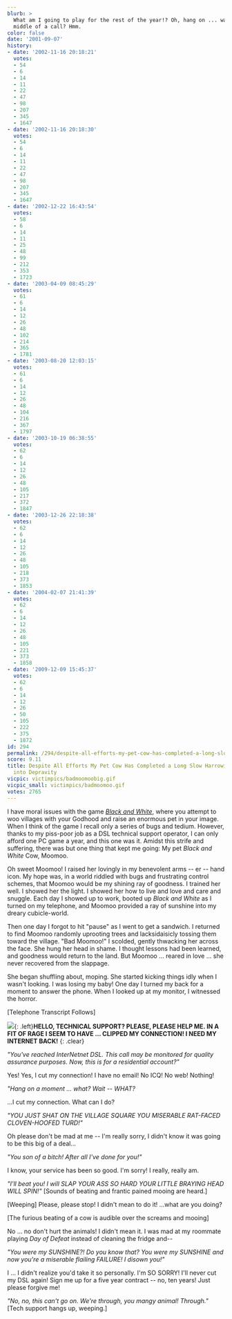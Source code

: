 ```yaml
---
blurb: >
  What am I going to play for the rest of the year!? Oh, hang on ... wasn't I in the
  middle of a call? Hmm.
color: false
date: '2001-09-07'
history:
- date: '2002-11-16 20:18:21'
  votes:
  - 54
  - 6
  - 14
  - 11
  - 22
  - 47
  - 98
  - 207
  - 345
  - 1647
- date: '2002-11-16 20:18:30'
  votes:
  - 54
  - 6
  - 14
  - 11
  - 22
  - 47
  - 98
  - 207
  - 345
  - 1647
- date: '2002-12-22 16:43:54'
  votes:
  - 58
  - 6
  - 14
  - 11
  - 25
  - 48
  - 99
  - 212
  - 353
  - 1723
- date: '2003-04-09 08:45:29'
  votes:
  - 61
  - 6
  - 14
  - 12
  - 26
  - 48
  - 102
  - 214
  - 365
  - 1781
- date: '2003-08-20 12:03:15'
  votes:
  - 61
  - 6
  - 14
  - 12
  - 26
  - 48
  - 104
  - 216
  - 367
  - 1797
- date: '2003-10-19 06:38:55'
  votes:
  - 62
  - 6
  - 14
  - 12
  - 26
  - 48
  - 105
  - 217
  - 372
  - 1847
- date: '2003-12-26 22:18:38'
  votes:
  - 62
  - 6
  - 14
  - 12
  - 26
  - 48
  - 105
  - 218
  - 373
  - 1853
- date: '2004-02-07 21:41:39'
  votes:
  - 62
  - 6
  - 14
  - 12
  - 26
  - 48
  - 105
  - 221
  - 373
  - 1858
- date: '2009-12-09 15:45:37'
  votes:
  - 62
  - 6
  - 14
  - 12
  - 26
  - 50
  - 105
  - 222
  - 375
  - 1872
id: 294
permalink: /294/despite-all-efforts-my-pet-cow-has-completed-a-long-slow-harrowing-descent-into-depravity/
score: 9.11
title: Despite All Efforts My Pet Cow Has Completed a Long Slow Harrowing Descent
  into Depravity
vicpic: victimpics/badmoomoobig.gif
vicpic_small: victimpics/badmoomoo.gif
votes: 2765
---
```


I have moral issues with the game [*Black and
White*](http://web.archive.org/web/20010907000000/http://www.planetblackandwhite.com/),
where you attempt to woo villages with your Godhood and raise an
enormous pet in your image. When I think of the game I recall only a
series of bugs and tedium. However, thanks to my piss-poor job as a DSL
technical support operator, I can only afford one PC game a year, and
this one was it. Amidst this strife and suffering, there was but one
thing that kept me going: My pet *Black and White* Cow, Moomoo.

Oh sweet Moomoo! I raised her lovingly in my benevolent arms -- er --
hand icon. My hope was, in a world riddled with bugs and frustrating
control schemes, that Moomoo would be my shining ray of goodness. I
trained her well. I showed her the light. I showed her how to live and
love and care and snuggle. Each day I showed up to work, booted up
*Black and White* as I turned on my telephone, and Moomoo provided a ray
of sunshine into my dreary cubicle-world.

Then one day I forgot to hit "pause" as I went to get a sandwich. I
returned to find Moomoo randomly uprooting trees and lacksidaisicly
tossing them toward the village. "Bad Moomoo!" I scolded, gently
thwacking her across the face. She hung her head in shame. I thought
lessons had been learned, and goodness would return to the land. But
Moomoo ... reared in love ... she never recovered from the slappage.

She began shuffling about, moping. She started kicking things idly when
I wasn't looking. I was losing my baby! One day I turned my back for a
moment to answer the phone. When I looked up at my monitor, I witnessed
the horror.

\[Telephone Transcript Follows\]

[![](img/victimpics/scissors.gif)](%ARTICLE[271]%){: .left}**HELLO, TECHNICAL
SUPPORT? PLEASE, PLEASE HELP ME. IN A FIT OF RAGE I SEEM TO HAVE ...
CLIPPED MY CONNECTION! I NEED MY INTERNET BACK!**
{: .clear}

*"You've reached InterNetnet DSL. This call may be monitored for quality
assurance purposes. Now, this is for a residential account?"*

Yes! Yes, I cut my connection! I have no email! No ICQ! No web! Nothing!

*"Hang on a moment ... what? Wait -- WHAT?*

...I cut my connection. What can I do?

*"YOU JUST SHAT ON THE VILLAGE SQUARE YOU MISERABLE RAT-FACED
CLOVEN-HOOFED TURD!"*

Oh please don't be mad at me -- I'm really sorry, I didn't know it was
going to be this big of a deal...

*"You son of a bitch! After all I've done for you!"*

I know, your service has been so good. I'm sorry! I really, really am.

*"I'll beat you! I will SLAP YOUR ASS SO HARD YOUR LITTLE BRAYING HEAD
WILL SPIN!"* \[Sounds of beating and frantic pained mooing are heard.\]

\[Weeping\] Please, please stop! I didn't mean to do it! ...what are you
doing?

\[The furious beating of a cow is audible over the screams and mooing\]

No ... no don't hurt the animals! I didn't mean it. I was mad at my
roommate playing *Day of Defeat* instead of cleaning the fridge and--

*"You were my SUNSHINE?! Do you know that? You were my SUNSHINE and now
you're a miserable flailing FAILURE! I disown you!"*

I ... I didn't realize you'd take it so personally. I'm SO SORRY! I'll
never cut my DSL again! Sign me up for a five year contract -- no, ten
years! Just please forgive me!

*"No, no, this can't go on. We're through, you mangy animal! Through."*
\[Tech support hangs up, weeping.\]
